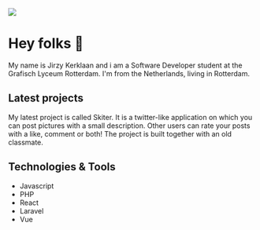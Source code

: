 <img src='https://87252.stu.sd-lab.nl/GitHub/GithubBanner.png'>
<h1>Hey folks 👋</h1>
<p>My name is Jirzy Kerklaan and i am a Software Developer student at the Grafisch Lyceum Rotterdam. I'm from the Netherlands, living in Rotterdam.</p>
<h2>Latest projects</h2>
<p>
  My latest project is called Skiter. It is a twitter-like application on which you can post pictures with a small description. Other users can rate your posts with a like, comment or both! The project is built together with an old classmate.
</p>
<h2>Technologies & Tools</h2>
<p>
  <ul>
    <li>Javascript</li>
    <li>PHP</li>
    <li>React</li>
    <li>Laravel</li>
    <li>Vue</li>
  </ul>
</p>

<!--
**JirzyKerklaan/JirzyKerklaan** is a ✨ _special_ ✨ repository because its `README.md` (this file) appears on your GitHub profile.

Here are some ideas to get you started:

- 🔭 I’m currently working on ...
- 🌱 I’m currently learning ...
- 👯 I’m looking to collaborate on ...
- 🤔 I’m looking for help with ...
- 💬 Ask me about ...
- 📫 How to reach me: ...
- 😄 Pronouns: ...
- ⚡ Fun fact: ...
-->
